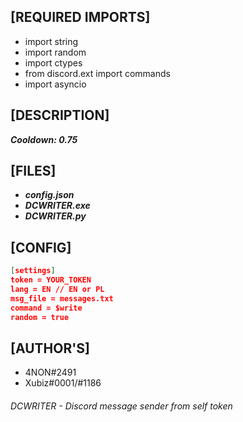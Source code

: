 ## [REQUIRED IMPORTS]

- import string
- import random
- import ctypes
- from discord.ext import commands
- import asyncio

## [DESCRIPTION]

***Cooldown: 0.75***

## [FILES]
- ***config.json***
- ***DCWRITER.exe***
- ***DCWRITER.py*** 

## [CONFIG]

```json
[settings]
token = YOUR_TOKEN
lang = EN // EN or PL
msg_file = messages.txt
command = $write
random = true
```

## [AUTHOR'S]

- 4NON#2491
- Xubiz#0001/#1186

###### DCWRITER - Discord message sender from self token
